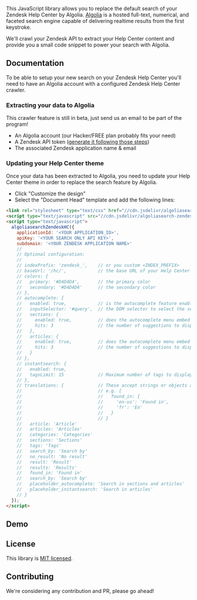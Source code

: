 This JavaScript library allows you to replace the default search of your Zendesk Help Center by Algolia. [Algolia](https://www.algolia.com) is a hosted full-text, numerical, and faceted search engine capable of delivering realtime results from the first keystroke.

We'll crawl your Zendesk API to extract your Help Center content and provide you a small code snippet to power your search with Algolia.

## Documentation

To be able to setup your new search on your Zendesk Help Center you'll need to have an Algolia account with a configured Zendesk Help Center crawler.

### Extracting your data to Algolia

This crawler feature is still in beta, just send us an email to be part of the program!

 * An Algolia account (our Hacker/FREE plan probably fits your need)
 * A Zendesk API token ([generate it following those steps](FIXME))
 * The associated Zendesk application name & email

### Updating your Help Center theme

Once your data has been extracted to Algolia, you need to update your Help Center theme in order to replace the search feature by Algolia.

 * Click "Customize the design"
 * Select the "Document Head" template and add the following lines:

```html
<link rel="stylesheet" type="text/css" href="//cdn.jsdelivr/algoliasearch-zendesk/1/algoliasearch-zendesk.min.css">
<script type="text/javascript" src="//cdn.jsdelivr/algoliasearch-zendesk/1/algoliasearch-zendesk.min.js"></script>
<script type="text/javascript">
  algoliasearchZendeskHC({
    applicationId: '<YOUR APPLICATION_ID>',
    apiKey: '<YOUR SEARCH ONLY API KEY>',
    subdomain: '<YOUR ZENDESK APPLICATION NAME>'
    //
    // Optional configuration:
    //
    // indexPrefix: 'zendesk_',    // or you custom <INDEX_PREFIX>
    // baseUrl: '/hc/',            // the base URL of your Help Center
    // colors: {
    //   primary: '#D4D4D4',       // the primary color
    //   secondary: '#D4D4D4'      // the secondary color
    // },
    // autocomplete: {
    //   enabled: true,            // is the autocomplete feature enabled?
    //   inputSelector: '#query',  // the DOM selector to select the search box
    //   sections: {
    //     enabled: true,          // does the autocomplete menu embed a 'sections' section
    //     hits: 3                 // the number of suggestions to display
    //   },
    //   articles: {
    //     enabled: true,          // does the autocomplete menu embed a 'articles' section
    //     hits: 3                 // the number of suggestions to display
    //   }
    // },
    // instantsearch: {
    //   enabled: true,
    //   tagsLimit: 15             // Maximum number of tags to display
    // },
    // translations: {             // These accept strings or objects associating locale with value
    //                             // e.g. {
    //                             //   found_in: {
    //                             //     'en-us': 'Found in',
    //                             //     'fr': 'En'
    //                             //   }
    //                             // }
    //   article: 'Article'
    //   articles: 'Articles'
    //   categories: 'Categories'
    //   sections: 'Sections'
    //   tags: 'Tags'
    //   search_by: 'Search by'
    //   no_result: 'No result'
    //   result: 'Result'
    //   results: 'Results'
    //   found_in: 'Found in'
    //   search_by: 'Search by'
    //   placeholder_autocomplete: 'Search in sections and articles'
    //   placeholder_instantsearch: 'Search in articles'
    // }
  });
</script>
```

## Demo



## License

This library is [MIT licensed](https://github.com/algolia/algoliasearch-zendesk/blob/master/LICENSE).

## Contributing

We're considering any contribution and PR, please go ahead!
